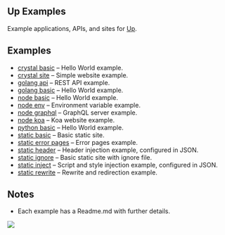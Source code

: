 
## Up Examples

Example applications, APIs, and sites for [Up](https://github.com/apex/up).

## Examples

- [crystal basic](./crystal-basic) – Hello World example.
- [crystal site](./crystal-site) – Simple website example.
- [golang api](./golang-api) – REST API example.
- [golang basic](./golang-basic) – Hello World example.
- [node basic](./node-basic) – Hello World example.
- [node env](./node-env) – Environment variable example.
- [node graphql](./node-graphql) – GraphQL server example.
- [node koa](./node-koa) – Koa website example.
- [python basic](./python-basic) – Hello World example.
- [static basic](./static-basic) – Basic static site.
- [static error pages](./static-error-pages) – Error pages example.
- [static header](./static-header) – Header injection example, configured in JSON.
- [static ignore](./static-ignore) – Basic static site with ignore file.
- [static inject](./static-inject) – Script and style injection example, configured in JSON.
- [static rewrite](./static-rewrite) – Rewrite and redirection example.

## Notes

- Each example has a Readme.md with further details.

<a href="https://apex.sh"><img src="http://tjholowaychuk.com:6000/svg/sponsor"></a>
